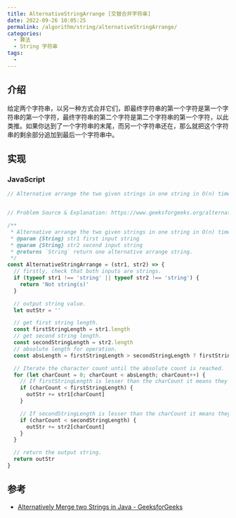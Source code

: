 ```yaml
---
title: AlternativeStringArrange [交替合并字符串]
date: 2022-09-26 10:05:25
permalink: /algorithm/string/alternativeStringArrange/
categories:
  - 算法
  - String 字符串
tags:
  - 
---
```


## 介绍

给定两个字符串，以另一种方式合并它们，即最终字符串的第一个字符是第一个字符串的第一个字符，最终字符串的第二个字符是第二个字符串的第一个字符，以此类推。如果你达到了一个字符串的末尾，而另一个字符串还在，那么就把这个字符串的剩余部分追加到最后一个字符串中。

## 实现

### JavaScript

```js
// Alternative arrange the two given strings in one string in O(n) time complexity.


// Problem Source & Explanation: https://www.geeksforgeeks.org/alternatively-merge-two-strings-in-java/

/**
 * Alternative arrange the two given strings in one string in O(n) time complexity.
 * @param {String} str1 first input string
 * @param {String} str2 second input string
 * @returns `String` return one alternative arrange string.
 */
const AlternativeStringArrange = (str1, str2) => {
  // firstly, check that both inputs are strings.
  if (typeof str1 !== 'string' || typeof str2 !== 'string') {
    return 'Not string(s)'
  }

  // output string value.
  let outStr = ''

  // get first string length.
  const firstStringLength = str1.length
  // get second string length.
  const secondStringLength = str2.length
  // absolute length for operation.
  const absLength = firstStringLength > secondStringLength ? firstStringLength : secondStringLength

  // Iterate the character count until the absolute count is reached.
  for (let charCount = 0; charCount < absLength; charCount++) {
    // If firstStringLength is lesser than the charCount it means they are able to re-arrange.
    if (charCount < firstStringLength) {
      outStr += str1[charCount]
    }

    // If secondStringLength is lesser than the charCount it means they are able to re-arrange.
    if (charCount < secondStringLength) {
      outStr += str2[charCount]
    }
  }

  // return the output string.
  return outStr
}
```

## 参考

- [Alternatively Merge two Strings in Java - GeeksforGeeks](https://www.geeksforgeeks.org/alternatively-merge-two-strings-in-java/)